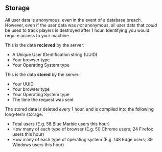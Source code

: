 ## Storage
All user data is anonymous, even in the event of a database breach.
However, even if the user data was *not* anonymous, all user data that *could* be used to track players is destroyed after 1 hour.
Identifying you would require access to your machine.

This is the data **recieved** by the server:
* A Unique User IDentification string (UUID)
* Your browser type
* Your Operating System type

This is the data **stored** by the server:
* Your UUID
* Your browser type
* Your Operating System type
* The time the request was sent

The stored data is deleted every 1 hour, and is compiled into the following long-term storage:
* Total users (E.g. 58 Blue Marble users this hour)
* How many of each type of browser (E.g. 50 Chrome users; 24 Firefox users this hour)
* How many of each type of operating system (E.g. 148 Edge users; 39 Windows users this hour)
